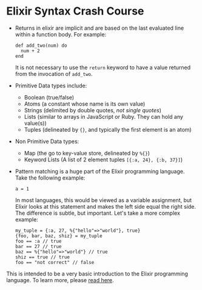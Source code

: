 # Elixir Syntax Crash Course

- Returns in elixir are implicit and are based on the last evaluated line
  within a function body. For example:

  ```
  def add_two(num) do
    num + 2
  end
  ```

  It is not necessary to use the `return` keyword to have a value returned from
  the invocation of `add_two`.
- Primitive Data types include:
  - Boolean (true/false)
  - Atoms (a constant whose name is its own value)
  - Strings (delimited by double quotes, _not single quotes_)
  - Lists (similar to arrays in JavaScript or Ruby. They can hold any value(s))
  - Tuples (delineated by `{}`, and typically the first element is an
    atom)
- Non Primitive Data types:
  - Map (the go to key-value store, delineated by `%{}`)
  - Keyword Lists (A list of 2 element tuples `[{:a, 24}, {:b, 37}]`)
- Pattern matching is a huge part of the Elixir programming language. Take the
  following example:

  `a = 1`

  In most languages, this would be viewed as a variable assignment, but Elixir
  looks at this statement and makes the left side equal the right side. The
  difference is subtle, but important. Let's take a more complex example:

  ```
  my_tuple = {:a, 27, %{"hello"=>"world"}, true}
  {foo, bar, baz, shiz} = my_tuple
  foo == :a // true
  bar == 27 // true
  baz == %{"hello"=>"world"} // true
  shiz == true // true
  foo == "not correct" // false
  ```

This is intended to be a very basic introduction to the Elixir programming
language. To learn more, please [read here](https://elixir-lang.org/).
